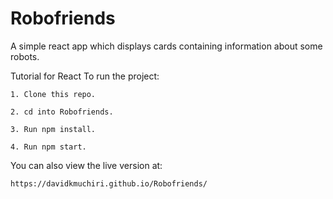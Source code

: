 # Robofriends
A simple react app which displays cards containing information about some robots.

Tutorial for React To run the project:

	1. Clone this repo.

	2. cd into Robofriends.

	3. Run npm install.

	4. Run npm start.


You can also view the live version at:

	https://davidkmuchiri.github.io/Robofriends/
